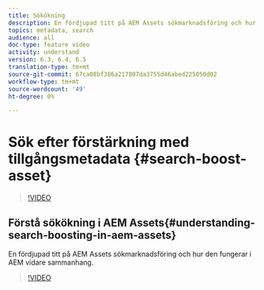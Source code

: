```yaml
---
title: Sökökning
description: En fördjupad titt på AEM Assets sökmarknadsföring och hur den fungerar i AEM vidare sammanhang.
topics: metadata, search
audience: all
doc-type: feature video
activity: understand
version: 6.3, 6.4, 6.5
translation-type: tm+mt
source-git-commit: 67ca08bf386a217807da3755d46abed225050d02
workflow-type: tm+mt
source-wordcount: '49'
ht-degree: 0%

---
```



# Sök efter förstärkning med tillgångsmetadata {#search-boost-asset}

>[!VIDEO](https://video.tv.adobe.com/v/16766/?quality=12&learn=on)

## Förstå sökökning i AEM Assets{#understanding-search-boosting-in-aem-assets}

En fördjupad titt på AEM Assets sökmarknadsföring och hur den fungerar i AEM vidare sammanhang.

>[!VIDEO](https://video.tv.adobe.com/v/16770/?quality=12&learn=on)
